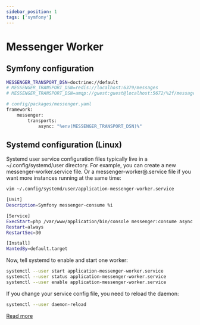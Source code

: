 ```yaml
---
sidebar_position: 1
tags: ['symfony']
---
```


# Messenger Worker

## Symfony configuration

```bash
MESSENGER_TRANSPORT_DSN=doctrine://default
# MESSENGER_TRANSPORT_DSN=redis://localhost:6379/messages
# MESSENGER_TRANSPORT_DSN=amqp://guest:guest@localhost:5672/%2f/messages
```

```bash
# config/packages/messenger.yaml
framework:
    messenger:
        transports:
            async: "%env(MESSENGER_TRANSPORT_DSN)%"
```

## Systemd configuration (Linux)
Systemd user service configuration files typically live in a ~/.config/systemd/user directory. For example, you can create a new messenger-worker.service file. Or a messenger-worker@.service file if you want more instances running at the same time:

```bash
vim ~/.config/systemd/user/application-messenger-worker.service
```

```bash
[Unit]
Description=Symfony messenger-consume %i

[Service]
ExecStart=php /var/www/application/bin/console messenger:consume async --time-limit=3600 --env=prod
Restart=always
RestartSec=30

[Install]
WantedBy=default.target
```

Now, tell systemd to enable and start one worker:

```bash
systemctl --user start application-messenger-worker.service
systemctl --user status application-messenger-worker.service
systemctl --user enable application-messenger-worker.service
```

If you change your service config file, you need to reload the daemon:

```bash
systemctl --user daemon-reload
```

[Read more](https://symfony.com/doc/current/messenger.html)